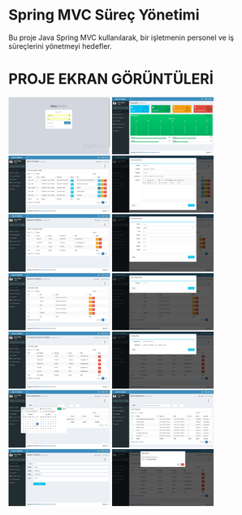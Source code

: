 # Spring MVC Süreç Yönetimi
Bu proje Java Spring MVC kullanılarak, bir işletmenin personel ve iş süreçlerini yönetmeyi hedefler.

# PROJE EKRAN GÖRÜNTÜLERİ
<p>
  
<a href="https://github.com/hakanozer/SpringMVCSurecYonetimi/blob/master/ekranGoruntuleri/1.png" target="_blank">
<img src="https://github.com/hakanozer/SpringMVCSurecYonetimi/blob/master/ekranGoruntuleri/1.png" width="200" style="max-width:100%;"></a>


<a href="https://github.com/hakanozer/SpringMVCSurecYonetimi/blob/master/ekranGoruntuleri/2.png" target="_blank">
<img src="https://github.com/hakanozer/SpringMVCSurecYonetimi/blob/master/ekranGoruntuleri/2.png" width="200" style="max-width:100%;"></a>

<a href="https://github.com/hakanozer/SpringMVCSurecYonetimi/blob/master/ekranGoruntuleri/3.png" target="_blank">
<img src="https://github.com/hakanozer/SpringMVCSurecYonetimi/blob/master/ekranGoruntuleri/3.png" width="200" style="max-width:100%;"></a>

<a href="https://github.com/hakanozer/SpringMVCSurecYonetimi/blob/master/ekranGoruntuleri/4.png" target="_blank">
<img src="https://github.com/hakanozer/SpringMVCSurecYonetimi/blob/master/ekranGoruntuleri/4.png" width="200" style="max-width:100%;"></a>

<a href="https://github.com/hakanozer/SpringMVCSurecYonetimi/blob/master/ekranGoruntuleri/5.png" target="_blank">
<img src="https://github.com/hakanozer/SpringMVCSurecYonetimi/blob/master/ekranGoruntuleri/5.png" width="200" style="max-width:100%;"></a>

<a href="https://github.com/hakanozer/SpringMVCSurecYonetimi/blob/master/ekranGoruntuleri/6.png" target="_blank">
<img src="https://github.com/hakanozer/SpringMVCSurecYonetimi/blob/master/ekranGoruntuleri/6.png" width="200" style="max-width:100%;"></a>

<a href="https://github.com/hakanozer/SpringMVCSurecYonetimi/blob/master/ekranGoruntuleri/7.png" target="_blank">
<img src="https://github.com/hakanozer/SpringMVCSurecYonetimi/blob/master/ekranGoruntuleri/7.png" width="200" style="max-width:100%;"></a>

<a href="https://github.com/hakanozer/SpringMVCSurecYonetimi/blob/master/ekranGoruntuleri/8.png" target="_blank">
<img src="https://github.com/hakanozer/SpringMVCSurecYonetimi/blob/master/ekranGoruntuleri/8.png" width="200" style="max-width:100%;"></a>

<a href="https://github.com/hakanozer/SpringMVCSurecYonetimi/blob/master/ekranGoruntuleri/9.png" target="_blank">
<img src="https://github.com/hakanozer/SpringMVCSurecYonetimi/blob/master/ekranGoruntuleri/9.png" width="200" style="max-width:100%;"></a>

<a href="https://github.com/hakanozer/SpringMVCSurecYonetimi/blob/master/ekranGoruntuleri/10.png" target="_blank">
<img src="https://github.com/hakanozer/SpringMVCSurecYonetimi/blob/master/ekranGoruntuleri/10.png" width="200" style="max-width:100%;"></a>

<a href="https://github.com/hakanozer/SpringMVCSurecYonetimi/blob/master/ekranGoruntuleri/11.png" target="_blank">
<img src="https://github.com/hakanozer/SpringMVCSurecYonetimi/blob/master/ekranGoruntuleri/11.png" width="200" style="max-width:100%;"></a>

<a href="https://github.com/hakanozer/SpringMVCSurecYonetimi/blob/master/ekranGoruntuleri/12.png" target="_blank">
<img src="https://github.com/hakanozer/SpringMVCSurecYonetimi/blob/master/ekranGoruntuleri/12.png" width="200" style="max-width:100%;"></a>

<a href="https://github.com/hakanozer/SpringMVCSurecYonetimi/blob/master/ekranGoruntuleri/13.png" target="_blank">
<img src="https://github.com/hakanozer/SpringMVCSurecYonetimi/blob/master/ekranGoruntuleri/13.png" width="200" style="max-width:100%;"></a>

<a href="https://github.com/hakanozer/SpringMVCSurecYonetimi/blob/master/ekranGoruntuleri/14.png" target="_blank">
<img src="https://github.com/hakanozer/SpringMVCSurecYonetimi/blob/master/ekranGoruntuleri/14.png" width="200" style="max-width:100%;"></a>

</p>

